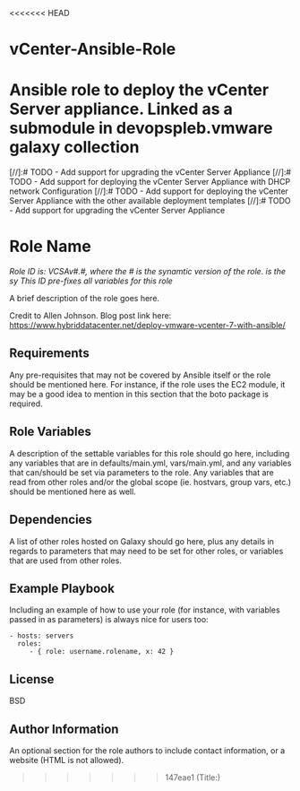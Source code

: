 <<<<<<< HEAD
# vCenter-Ansible-Role
Ansible role to deploy the vCenter Server appliance. Linked as a submodule in devopspleb.vmware galaxy collection
=======
[//]:# TODO - Add support for upgrading the vCenter Server Appliance
[//]:# TODO - Add support for deploying the vCenter Server Appliance with DHCP network Configuration
[//]:# TODO - Add support for deploying the vCenter Server Appliance with the other available deployment templates
[//]:# TODO - Add support for upgrading the vCenter Server Appliance

Role Name
=========

*Role ID is: VCSAv#.#, where the # is the synamtic version of the role. is the sy This ID pre-fixes all variables for this role*

A brief description of the role goes here.

Credit to Allen Johnson.
Blog post link here: https://www.hybriddatacenter.net/deploy-vmware-vcenter-7-with-ansible/

Requirements
------------

Any pre-requisites that may not be covered by Ansible itself or the role should be mentioned here. For instance, if the role uses the EC2 module, it may be a good idea to mention in this section that the boto package is required.

Role Variables
--------------

A description of the settable variables for this role should go here, including any variables that are in defaults/main.yml, vars/main.yml, and any variables that can/should be set via parameters to the role. Any variables that are read from other roles and/or the global scope (ie. hostvars, group vars, etc.) should be mentioned here as well.

Dependencies
------------

A list of other roles hosted on Galaxy should go here, plus any details in regards to parameters that may need to be set for other roles, or variables that are used from other roles.

Example Playbook
----------------

Including an example of how to use your role (for instance, with variables passed in as parameters) is always nice for users too:

    - hosts: servers
      roles:
         - { role: username.rolename, x: 42 }

License
-------

BSD

Author Information
------------------

An optional section for the role authors to include contact information, or a website (HTML is not allowed).
>>>>>>> 147eae1 (Title:)
